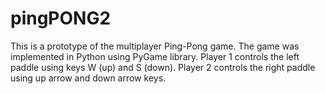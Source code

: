 # pingPONG2
This is a prototype of the multiplayer Ping-Pong game. The game was implemented in Python using PyGame library. Player 1 controls the left paddle using keys W (up) and S (down). Player 2 controls the right paddle using up arrow and down arrow keys.

